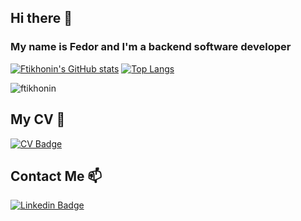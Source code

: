 ## Hi there 👋

### My name is Fedor and I'm a backend software developer

[![Ftikhonin's GitHub stats](https://github-readme-stats.anuraghazra1.vercel.app/api?username=ftikhonin&count_private=true&include_all_commits=true&hide=contribs&show_icons=true)](https://github.com/ftikhonin)
[![Top Langs](https://github-readme-stats.vercel.app/api/top-langs/?username=ftikhonin&exclude_repo=ftikhonin.github.io,free-for-dev&layout=compact&langs_count=8)](https://github.com/ftikhonin)
<p><img align="center" src="https://github-readme-streak-stats.herokuapp.com/?user=ftikhonin&" alt="ftikhonin" /></p> 

## My CV 📄

[![CV Badge](https://img.shields.io/twitter/url?color=lightblue&label=ftikhonin&style=for-the-badge&url=https%3A%2F%2Fftikhonin.github.io)](https://ftikhonin.github.io/)

## Contact Me 📫

[![Linkedin Badge](https://img.shields.io/twitter/url?color=lightblue&label=ftikhonin&logo=linkedin&logoColor=lightblue&style=for-the-badge&url=https%3A%2F%2Fwww.linkedin.com%2Fin%ftikhonin)](https://www.linkedin.com/in/ftikhonin/)

